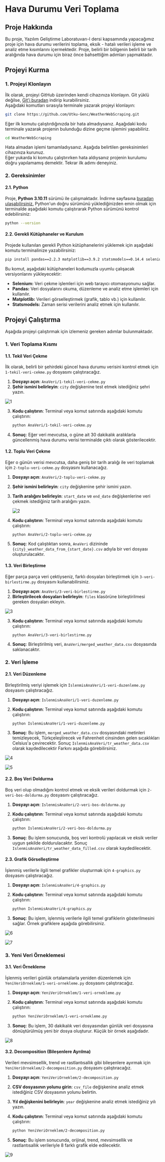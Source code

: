 # Hava Durumu Veri Toplama

## Proje Hakkında
Bu proje, Yazılım Geliştirme Laboratuvarı-I dersi kapsamında yapacağımız proje için hava durumu verilerini toplama, eksik - hatalı verileri işleme ve analiz etme kısımlarını içermektedir. Proje, belirli bir bölgenin belirli bir tarih aralığında hava durumu için biraz önce bahsettiğim adımları yapmaktadır.

## Projeyi Kurma 

### 1. Projeyi Klonlayın 
İlk olarak, projeyi GitHub üzerinden kendi cihazınıza klonlayın. Git yüklü değilse, [Git'i buradan](https://git-scm.com/) indirip kurabilirsiniz. 
<br>
Aşağıdaki komutları sırasıyla terminale yazarak projeyi klonlayın: 
```bash
git clone https://github.com/Utku-Genc/WeatherWebScraping.git
```
Eğer ilk komutu çalıştırdığınızda bir hata almadıysanız. Aşağıdaki kodu terminale yazarak projenin bulunduğu dizine geçme işlemini yapabiliriz.
```bash
cd WeatherWebScraping
```
Hata almadan işlemi tamamladıysanız. Aşağıda belirtilen gereksinimleri cihazınıza kurunuz. <br>
Eğer yukarda ki komutu çalıştırırken hata aldıysanız projenin kurulumu doğru yapılamamış demektir. Tekrar ilk adımı deneyiniz. 

### 2. Gereksinimler

#### 2.1. Python

Proje, **Python 3.10.11** sürümü ile çalışmaktadır. İndirme sayfasına  [buradan ulaşabilirsiniz.](https://git-scm.com/) 
Python'un doğru sürümünü yüklediğinizden emin olmak için terminalde aşağıdaki komutu çalıştırarak Python sürümünü kontrol edebilirsiniz:
```bash
python --version 
```
#### 2.2. Gerekli Kütüphaneler ve Kurulum

Projede kullanılan gerekli Python kütüphanelerini yüklemek için aşağıdaki komutu terminalinize yazabilirsiniz:



```bash
pip install pandas==2.2.3 matplotlib==3.9.2 statsmodels==0.14.4 selenium==4.25.0
```

Bu komut, aşağıdaki kütüphaneleri kodumuzla uyumlu çalışacak versiyonlarını yükleyecektir:

-   **Selenium:** Veri çekme işlemleri için web tarayıcı otomasyonunu sağlar.
-   **Pandas:** Veri dosyalarını okuma, düzenleme ve analiz etme işlemleri için kullanılır.
-   **Matplotlib:** Verileri görselleştirmek (grafik, tablo vb.) için kullanılır.
-   **Statsmodels:** Zaman serisi verilerini analiz etmek için kullanılır.

## Projeyi Çalıştırma

Aşağıda projeyi çalıştırmak için izlemeniz gereken adımlar bulunmaktadır.

### 1. Veri Toplama Kısmı


#### 1.1. Tekil Veri Çekme
İlk olarak, belirli bir şehirdeki güncel hava durumu verisini kontrol etmek için `1-tekil-veri-cekme.py` dosyasını çalıştıracağız.

1. **Dosyayı açın**: `AnaVeri/1-tekil-veri-cekme.py`
2. **Şehir ismini belirleyin**: `city` değişkenine test etmek istediğiniz şehri yazın.
	
![1](https://github.com/user-attachments/assets/934f5a12-5636-4c2d-85f3-4feae4f7c660)

3.  **Kodu çalıştırın**: Terminal veya komut satırında aşağıdaki komutu çalıştırın:
    ```bash
    python AnaVeri/1-tekil-veri-cekme.py  
    ```
    
4.  **Sonuç**: Eğer veri mevcutsa, o güne ait 30 dakikalık aralıklarla güncellenmiş hava durumu verisi terminalde çıktı olarak gösterilecektir.

#### 1.2. Toplu Veri Çekme

Eğer o günün verisi mevcutsa, daha geniş bir tarih aralığı ile veri toplamak için `2-toplu-veri-cekme.py` dosyasını kullanacağız.

1.  **Dosyayı açın**: `AnaVeri/2-toplu-veri-cekme.py`
2.  **Şehir ismini belirleyin**: `city` değişkenine şehir ismini yazın.
3.  **Tarih aralığını belirleyin**: `start_date` ve `end_date` değişkenlerine veri çekmek istediğiniz tarih aralığını yazın.

    ![2](https://github.com/user-attachments/assets/ab2ec499-de62-4ac8-941f-766b9be1e27b)

5.  **Kodu çalıştırın**: Terminal veya komut satırında aşağıdaki komutu çalıştırın:
     ```bash
    python AnaVeri/2-toplu-veri-cekme.py 
    ```
    
6.  **Sonuç**: Kod çalıştıktan sonra, `AnaVeri` dizininde `{city}_weather_data_from_{start_date}.csv` adıyla bir veri dosyası oluşturulacaktır.

#### 1.3. Veri Birleştirme

Eğer parça parça veri çektiyseniz, farklı dosyaları birleştirmek için `3-veri-birlestirme.py` dosyasını kullanabilirsiniz.

1.  **Dosyayı açın**: `AnaVeri/3-veri-birlestirme.py`
2.  **Birleştirilecek dosyaları belirleyin**: `files` klasörüne birleştirilmesi gereken dosyaları ekleyin.
		
![3](https://github.com/user-attachments/assets/2cb767b8-7cd4-48d6-99b6-7181db96690e)

3.  **Kodu çalıştırın**: Terminal veya komut satırında aşağıdaki komutu çalıştırın:
    

     ```bash
    python AnaVeri/3-veri-birlestirme.py
    ```
    
4.  **Sonuç**: Birleştirilmiş veri, `AnaVeri/merged_weather_data.csv` dosyasında saklanacaktır.

### 2. Veri İşleme

#### 2.1. Veri Düzenleme

Birleştirilmiş veriyi işlemek için `İslenmisAnaVeri/1-veri-duzenleme.py` dosyasını çalıştıracağız.

1.  **Dosyayı açın**: `IslenmisAnaVeri/1-veri-duzenleme.py`
2.  **Kodu çalıştırın**: Terminal veya komut satırında aşağıdaki komutu çalıştırın:
    

	   ```bash
    python IslenmisAnaVeri/1-veri-duzenleme.py
    ```
    
3.  **Sonuç**: Bu işlem, `merged_weather_data.csv` dosyasındaki metinleri temizleyecek, Türkçeleştirecek ve Fahrenheit cinsinden gelen sıcaklıkları Celsius'a çevirecektir. Sonuç `IslenmisAnaVeri/tr_weather_data.csv` olarak kaydedilecektir Farkını aşağıda görebilirsiniz.
 
 ![4](https://github.com/user-attachments/assets/5413969f-f1f4-413f-8c33-ce04c928cc71)

![5](https://github.com/user-attachments/assets/7e87b7d6-fdc8-4728-960b-cc5f2ebd1e94)

#### 2.2. Boş Veri Doldurma

Boş veri olup olmadığını kontrol etmek ve eksik verileri doldurmak için `2-veri-bos-doldurma.py` dosyasını çalıştıracağız.

1.  **Dosyayı açın**: `IslenmisAnaVeri/2-veri-bos-doldurma.py`
2.  **Kodu çalıştırın**: Terminal veya komut satırında aşağıdaki komutu çalıştırın:
    
	```bash
    python IslenmisAnaVeri/2-veri-bos-doldurma.py
    ``` 
    
3.  **Sonuç**: Bu işlem sonucunda, boş veri kontrolü yapılacak ve eksik veriler uygun şekilde doldurulacaktır. Sonuç `IslenmisAnaVeri/tr_weather_data_filled.csv` olarak kaydedilecektir.

#### 2.3. Grafik Görselleştirme

İşlenmiş verilerle ilgili temel grafikler oluşturmak için `4-graphics.py` dosyasını çalıştıracağız.

1.  **Dosyayı açın**: `IslenmisAnaVeri/4-graphics.py`
2.  **Kodu çalıştırın**: Terminal veya komut satırında aşağıdaki komutu çalıştırın:
    
    ```bash
	python IslenmisAnaVeri/4-graphics.py 
    ```
    
3.  **Sonuç**: Bu işlem, işlenmiş verilerle ilgili temel grafiklerin gösterilmesini sağlar. Örnek grafiklere aşağıda görebilirsiniz.

![6](https://github.com/user-attachments/assets/d5229d76-ec32-453b-8d87-51d6de5cf74a)

![7](https://github.com/user-attachments/assets/491e9a11-73be-4790-8385-fd476ccb048e)


### 3. Yeni Veri Örneklemesi

#### 3.1. Veri Örnekleme

İşlenmiş verileri günlük ortalamalarla yeniden düzenlemek için `YeniVeriOrneklem/1-veri-ornekleme.py` dosyasını çalıştıracağız.

1.  **Dosyayı açın**: `YeniVeriOrneklem/1-veri-ornekleme.py`
2.  **Kodu çalıştırın**: Terminal veya komut satırında aşağıdaki komutu çalıştırın:

    ```bash
    python YeniVeriOrneklem/1-veri-ornekleme.py
    ```
    
3.  **Sonuç**: Bu işlem, 30 dakikalık veri dosyasından günlük veri dosyasına dönüştürülmüş yeni bir dosya oluşturur. Küçük bir örnek aşağıdadır.

![8](https://github.com/user-attachments/assets/b069d305-b243-4c60-b287-cad9f8e4093b)

#### 3.2. Decomposition (Bileşenlere Ayrılma)

Verileri mevsimsellik, trend ve rastlantısallık gibi bileşenlere ayırmak için `YeniVeriOrneklem/2-decomposition.py` dosyasını çalıştıracağız.

1.  **Dosyayı açın**: `YeniVeriOrneklem/2-decomposition.py`
2.  **CSV dosyasının yolunu girin**: `csv_file` değişkenine analiz etmek istediğiniz CSV dosyasının yolunu belirtin.
3.  **Yıl değişkenini belirleyin**: `year` değişkenine analiz etmek istediğiniz yılı yazın.
4.  **Kodu çalıştırın**: Terminal veya komut satırında aşağıdaki komutu çalıştırın:
    
	 ```bash
    python YeniVeriOrneklem/2-decomposition.py
    ```

5.  **Sonuç**: Bu işlem sonucunda, orijinal, trend, mevsimsellik ve rastlantısallık verileriyle 8 farklı grafik elde edilecektir.

![9](https://github.com/user-attachments/assets/7c93a742-b536-4c23-9a4c-87ce99b9c1db)
